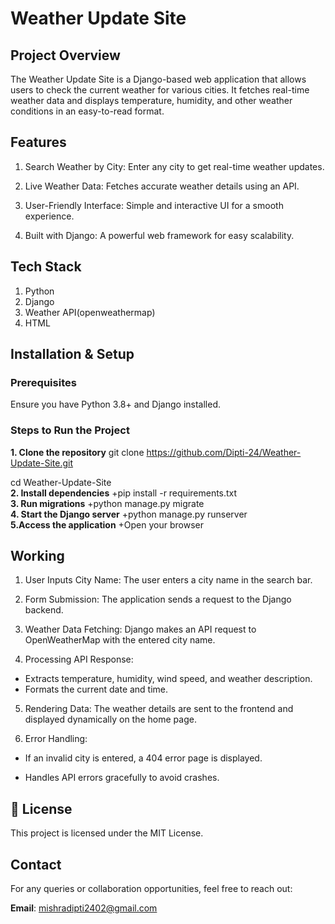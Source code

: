 # Weather Update Site

## Project Overview

The Weather Update Site is a Django-based web application that allows users to check the current weather for various cities. It fetches real-time weather data and displays temperature, humidity, and other weather conditions in an easy-to-read format.

## Features

1. Search Weather by City: Enter any city to get real-time weather updates.
   
2. Live Weather Data: Fetches accurate weather details using an API.
   
3. User-Friendly Interface: Simple and interactive UI for a smooth experience.
   
4. Built with Django: A powerful web framework for easy scalability.

## Tech Stack
1. Python
2. Django
3. Weather API(openweathermap)
4. HTML
   

## Installation & Setup

### Prerequisites

Ensure you have Python 3.8+ and Django installed.

### Steps to Run the Project
**1. Clone the repository**
git clone https://github.com/Dipti-24/Weather-Update-Site.git  

cd Weather-Update-Site  
**2. Install dependencies**
+pip install -r requirements.txt  
**3. Run migrations**
+python manage.py migrate  
**4. Start the Django server**
+python manage.py runserver  
**5.Access the application**
+Open your browser 

## Working

1. User Inputs City Name: The user enters a city name in the search bar.

2. Form Submission: The application sends a request to the Django backend.

3. Weather Data Fetching: Django makes an API request to OpenWeatherMap with the entered city name.

4. Processing API Response:

  + Extracts temperature, humidity, wind speed, and weather description.
  + Formats the current date and time.

5.  Rendering Data: The weather details are sent to the frontend and displayed dynamically on the home page.

6. Error Handling:

  + If an invalid city is entered, a 404 error page is displayed.

  + Handles API errors gracefully to avoid crashes.


## 🔗 License
This project is licensed under the MIT License.

## Contact
For any queries or collaboration opportunities, feel free to reach out:

**Email**: mishradipti2402@gmail.com


 
